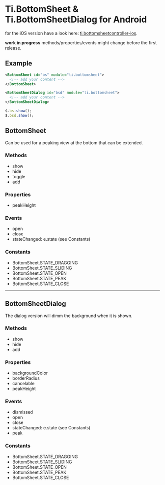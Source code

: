 # Ti.BottomSheet & Ti.BottomSheetDialog for Android

for the iOS version have a look here: [ti.bottomsheetcontroller-ios](https://github.com/mbender74/ti.bottomsheetcontroller-ios).

__work in progress__ methods/properties/events might change before the first release.


## Example

```xml
<BottomSheet id="bs" module="ti.bottomsheet">
  <!-- add your content -->
</BottomSheet>

<BottomSheetDialog id="bsd" module="ti.bottomsheet">
  <!-- add your content -->
</BottomSheetDialog>
```


```js
$.bs.show();
$.bsd.show();
```

## BottomSheet

Can be used for a peaking view at the bottom that can be extended.

### Methods

* show
* hide
* toggle
* add

### Properties

* peakHeight

### Events
* open
* close
* stateChanged: e.state (see Constants)

### Constants

* BottomSheet.STATE_DRAGGING
* BottomSheet.STATE_SLIDING
* BottomSheet.STATE_OPEN
* BottomSheet.STATE_PEAK
* BottomSheet.STATE_CLOSE


---
## BottomSheetDialog

The dialog version will dimm the background when it is shown.

### Methods

* show
* hide
* add

### Properties

* backgroundColor
* borderRadius
* cancelable
* peakHeight

### Events

* dismissed
* open
* close
* stateChanged: e.state (see Constants)
* peak

### Constants

* BottomSheet.STATE_DRAGGING
* BottomSheet.STATE_SLIDING
* BottomSheet.STATE_OPEN
* BottomSheet.STATE_PEAK
* BottomSheet.STATE_CLOSE
